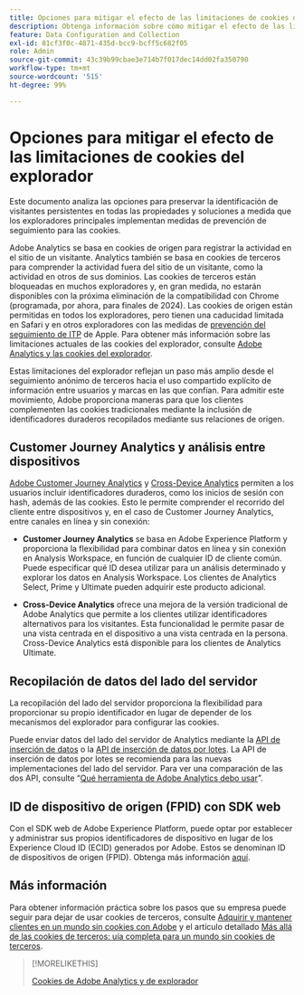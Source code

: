 ```yaml
---
title: Opciones para mitigar el efecto de las limitaciones de cookies del explorador
description: Obtenga información sobre cómo mitigar el efecto de las limitaciones de cookies del explorador para mejorar la recopilación de datos para Adobe Analytics.
feature: Data Configuration and Collection
exl-id: 81cf3f0c-4871-435d-bcc9-bcff5c682f05
role: Admin
source-git-commit: 43c39b99cbae3e714b7f017dec14dd02fa350790
workflow-type: tm+mt
source-wordcount: '515'
ht-degree: 99%

---
```


# Opciones para mitigar el efecto de las limitaciones de cookies del explorador

Este documento analiza las opciones para preservar la identificación de visitantes persistentes en todas las propiedades y soluciones a medida que los exploradores principales implementan medidas de prevención de seguimiento para las cookies.

Adobe Analytics se basa en cookies de origen para registrar la actividad en el sitio de un visitante. Analytics también se basa en cookies de terceros para comprender la actividad fuera del sitio de un visitante, como la actividad en otros de sus dominios. Las cookies de terceros están bloqueadas en muchos exploradores y, en gran medida, no estarán disponibles con la próxima eliminación de la compatibilidad con Chrome (programada, por ahora, para finales de 2024). Las cookies de origen están permitidas en todos los exploradores, pero tienen una caducidad limitada en Safari y en otros exploradores con las medidas de [prevención del seguimiento de ITP](https://webkit.org/tracking-prevention) de Apple. Para obtener más información sobre las limitaciones actuales de las cookies del explorador, consulte [Adobe Analytics y las cookies del explorador](cookies.md).

Estas limitaciones del explorador reflejan un paso más amplio desde el seguimiento anónimo de terceros hacia el uso compartido explícito de información entre usuarios y marcas en las que confían. Para admitir este movimiento, Adobe proporciona maneras para que los clientes complementen las cookies tradicionales mediante la inclusión de identificadores duraderos recopilados mediante sus relaciones de origen.

## Customer Journey Analytics y análisis entre dispositivos

[Adobe Customer Journey Analytics](https://experienceleague.adobe.com/docs/analytics-platform/using/cja-overview/cja-overview.html?lang=es) y [Cross-Device Analytics](/help/components/cda/overview.md) permiten a los usuarios incluir identificadores duraderos, como los inicios de sesión con hash, además de las cookies. Esto le permite comprender el recorrido del cliente entre dispositivos y, en el caso de Customer Journey Analytics, entre canales en línea y sin conexión:

* **Customer Journey Analytics** se basa en Adobe Experience Platform y proporciona la flexibilidad para combinar datos en línea y sin conexión en Analysis Workspace, en función de cualquier ID de cliente común. Puede especificar qué ID desea utilizar para un análisis determinado y explorar los datos en Analysis Workspace. Los clientes de Analytics Select, Prime y Ultimate pueden adquirir este producto adicional.

* **Cross-Device Analytics** ofrece una mejora de la versión tradicional de Adobe Analytics que permite a los clientes utilizar identificadores alternativos para los visitantes. Esta funcionalidad le permite pasar de una vista centrada en el dispositivo a una vista centrada en la persona. Cross-Device Analytics está disponible para los clientes de Analytics Ultimate.

## Recopilación de datos del lado del servidor

La recopilación del lado del servidor proporciona la flexibilidad para proporcionar su propio identificador en lugar de depender de los mecanismos del explorador para configurar las cookies.

Puede enviar datos del lado del servidor de Analytics mediante la [API de inserción de datos](https://github.com/AdobeDocs/analytics-1.4-apis/blob/master/docs/data-insertion-api/index.md) o la [API de inserción de datos por lotes](https://www.adobe.io/apis/experiencecloud/analytics/docs.html#!AdobeDocs/analytics-2.0-apis/master/bdia.md). La API de inserción de datos por lotes se recomienda para las nuevas implementaciones del lado del servidor. Para ver una comparación de las dos API, consulte “[Qué herramienta de Adobe Analytics debo usar](/help/analyze/get-started/which-analytics-tool.md)”.

## ID de dispositivo de origen (FPID) con SDK web

Con el SDK web de Adobe Experience Platform, puede optar por establecer y administrar sus propios identificadores de dispositivo en lugar de los Experience Cloud ID (ECID) generados por Adobe. Estos se denominan ID de dispositivos de origen (FPID). Obtenga más información [aquí](https://experienceleague.adobe.com/docs/experience-platform/edge/identity/first-party-device-ids.html).

## Más información

Para obtener información práctica sobre los pasos que su empresa puede seguir para dejar de usar cookies de terceros, consulte [Adquirir y mantener clientes en un mundo sin cookies con Adobe](https://business.adobe.com/es/solutions/cookieless.html) y el artículo detallado [Más allá de las cookies de terceros: uía completa para un mundo sin cookies de terceros](https://business.adobe.com/content/dam/www/us/en/pdfs/Adobe_Thinking_Beyond_the_Third_Party_Cookie.pdf).

>[!MORELIKETHIS]
>
>[Cookies de Adobe Analytics y de explorador](cookies.md)
